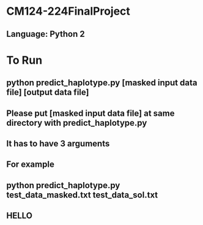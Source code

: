 # CM124-224FinalProject
## Language: Python 2
# To Run
## python predict_haplotype.py [masked input data file] [output data file]
## Please put [masked input data file] at same directory with predict_haplotype.py
## It has to have 3 arguments
## For  example
## python predict_haplotype.py test_data_masked.txt test_data_sol.txt
## HELLO
